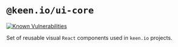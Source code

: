 # `@keen.io/ui-core`

[![Known Vulnerabilities](https://snyk.io/test/github/keen/keen/badge.svg?targetFile=packages/ui-core/package.json)](https://snyk.io/test/github/keen/keen?targetFile=packages/ui-core/package.json)

Set of reusable visual `React` components used in `keen.io` projects.
